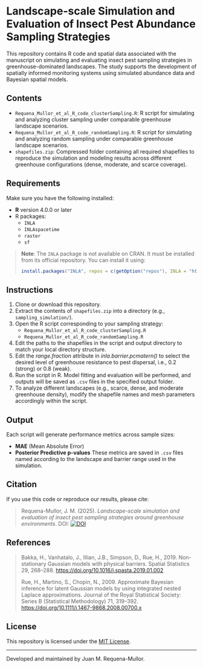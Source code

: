 # Landscape-scale Simulation and Evaluation of Insect Pest Abundance Sampling Strategies

This repository contains R code and spatial data associated with the manuscript on simulating and evaluating insect pest sampling strategies in greenhouse-dominated landscapes. The study supports the development of spatially informed monitoring systems using simulated abundance data and Bayesian spatial models.

## Contents

- `Requena_Mullor_et_al_R_code_clusterSampling.R`: R script for simulating and analyzing cluster sampling under comparable greenhouse landscape scenarios.
- `Requena_Mullor_et_al_R_code_randomSampling.R`: R script for simulating and analyzing random sampling under comparable greenhouse landscape scenarios.
- `shapefiles.zip`: Compressed folder containing all required shapefiles to reproduce the simulation and modeling results across different greenhouse configurations (dense, moderate, and scarce coverage).

## Requirements

Make sure you have the following installed:

- **R** version 4.0.0 or later
- R packages:
  - `INLA`
  - `INLAspacetime`
  - `raster`
  - `sf`

> **Note**: The `INLA` package is not available on CRAN. It must be installed from its official repository. You can install it using:
> ```r
> install.packages("INLA", repos = c(getOption("repos"), INLA = "https://inla.r-inla-download.org/R/stable"), dep = TRUE)
> ```

## Instructions

1. Clone or download this repository.
2. Extract the contents of `shapefiles.zip` into a directory (e.g., `sampling_simulation/`).
3. Open the R script corresponding to your sampling strategy:
   - `Requena_Mullor_et_al_R_code_clusterSampling.R`
   - `Requena_Mullor_et_al_R_code_randomSampling.R`
4. Edit the paths to the shapefiles in the script and output directory to match your local directory structure.
5. Edit the *range.fraction* attribute in *inla.barrier.pcmatern()* to select the desired level of greenhouse resistance to pest dispersal, i.e., 0.2 (strong) or 0.8 (weak).
6. Run the script in R. Model fitting and evaluation will be performed, and outputs will be saved as `.csv` files in the specified output folder.
7. To analyze different landscapes (e.g., scarce, dense, and moderate greenhouse density), modify the shapefile names and mesh parameters accordingly within the script.

## Output

Each script will generate performance metrics across sample sizes:
- **MAE** (Mean Absolute Error)
- **Posterior Predictive p-values**
These metrics are saved in `.csv` files named according to the landscape and barrier range used in the simulation.

## Citation

If you use this code or reproduce our results, please cite:

> Requena-Mullor, J. M. (2025). *Landscape-scale simulation and evaluation of insect pest sampling strategies around greenhouse environments*. DOI: [![DOI](https://zenodo.org/badge/DOI/10.5281/zenodo.15974920.svg)](https://doi.org/10.5281/zenodo.15974920)


## References

> Bakka, H., Vanhatalo, J., Illian, J.B., Simpson, D., Rue, H., 2019. Non-stationary Gaussian models with physical barriers. Spatial Statistics 29, 268–288. https://doi.org/10.1016/j.spasta.2019.01.002
> 
> Rue, H., Martino, S., Chopin, N., 2009. Approximate Bayesian inference for latent Gaussian models by using integrated nested Laplace approximations. Journal of the Royal Statistical Society: Series B (Statistical Methodology) 71, 319–392. https://doi.org/10.1111/j.1467-9868.2008.00700.x

## License

This repository is licensed under the [MIT License](LICENSE).

---

Developed and maintained by Juan M. Requena-Mullor.

